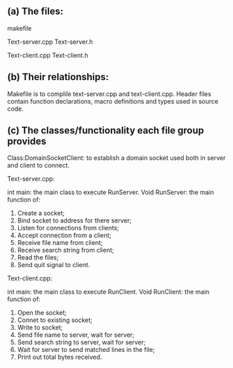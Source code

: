 ## (a) The files:

makefile

Text-server.cpp
Text-server.h

Text-client.cpp
Text-client.h

## (b) Their relationships:

Makefile is to complile text-server.cpp and text-client.cpp.
Header files contain function declarations, macro definitions and types used in source code.

## (c) The classes/functionality each file group provides


Class:DomainSocketClient: to establish a domain socket used both in server and client to connect.

Text-server.cpp:

int main: the main class to execute RunServer.
Void RunServer: the main function of:
1. Create a socket;
2. Bind socket to address for there server;
3. Listen for connections from clients;
4. Accept connection from a client;
5. Receive file name from client;
6. Receive search string from client;
7. Read the files;
8. Send quit signal to client.

Text-client.cpp:

int main: the main class to execute RunClient.
Void RunClient: the main function of:
1. Open the socket;
2. Connet to existing socket;
3. Write to socket;
4. Send file name to server, wait for server;
5. Send search string to server, wait for server;
6. Wait for server to send matched lines in the file;
7. Print out total bytes received.